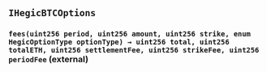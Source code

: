 ## `IHegicBTCOptions`






### `fees(uint256 period, uint256 amount, uint256 strike, enum HegicOptionType optionType) → uint256 total, uint256 totalETH, uint256 settlementFee, uint256 strikeFee, uint256 periodFee` (external)






